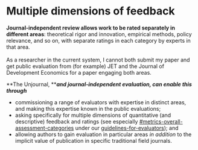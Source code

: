 # Multiple dimensions of feedback

**Journal-independent review allows work to be rated separately in different areas**: theoretical rigor and innovation, empirical methods, policy relevance, and so on, with separate ratings in each category by experts in that area.\
\
As a researcher in the current system, I cannot both submit my paper and get public evaluation from (for example) JET and the Journal of Development Economics for a paper engaging both areas.

**The Unjournal, **_**and journal-independent evaluation, can enable this through**_

* commissioning a range of evaluators with expertise in distinct areas, and making this expertise known in the public evaluations;
* asking specifically for multiple dimensions of quantitative (and descriptive) feedback and ratings (see especially [#metrics-overall-assessment-categories](../../policies-projects-evaluation-workflow/evaluation/guidelines-for-evaluators/#metrics-overall-assessment-categories "mention") under our [guidelines-for-evaluators](../../policies-projects-evaluation-workflow/evaluation/guidelines-for-evaluators/ "mention")); and
* allowing authors to gain evaluation in particular areas _in addition_ to the implicit value of publication in specific traditional field journals.
